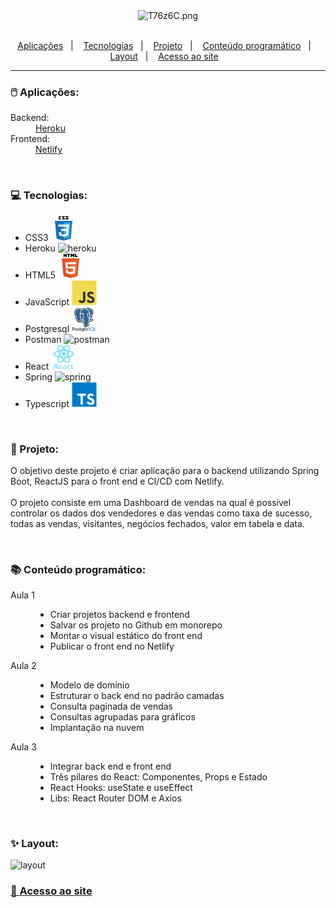 <div align="center">
    <img src="https://i.im.ge/2021/09/12/T76z6C.png" height="100px" width="300px" alt="T76z6C.png" border="0">
   <p align="center">
  <br>
  <a href="#apps">Aplicações</a>&nbsp;&nbsp;&nbsp;|&nbsp;&nbsp;&nbsp;
  <a href="#tech">Tecnologias</a>&nbsp;&nbsp;&nbsp;|&nbsp;&nbsp;&nbsp;
  <a href="#projeto">Projeto</a>&nbsp;&nbsp;&nbsp;|&nbsp;&nbsp;&nbsp;
  <a href="#conteudo">Conteúdo programático</a>&nbsp;&nbsp;&nbsp;|&nbsp;&nbsp;&nbsp;
  <a href="#layout">Layout</a>&nbsp;&nbsp;&nbsp;|&nbsp;&nbsp;&nbsp;
  <a href="#acesso">Acesso ao site</a>&nbsp;&nbsp;&nbsp;
</p>
</div>
<hr>
<div>
<h3 id ="apps" align="left">🖱️ Aplicações:</h3>
<dl>
  <dt>Backend:</dt>
  <dd><a href="https://sds4-millena.herokuapp.com/">Heroku</a></dd>
  <dt>Frontend:</dt>
  <dd><a href="https://dsvendas-millenafreitas.netlify.app/">Netlify</a></dd>
</dl>
</div>
<br>
<div>
<h3 id = "tech" align="left">💻 Tecnologias:</h3>
<ul> 
    <li> CSS3 <img src="https://raw.githubusercontent.com/devicons/devicon/master/icons/css3/css3-original-wordmark.svg" alt="css3" width="40" height="40"/> </li> 
    <li> Heroku <img src="https://www.vectorlogo.zone/logos/heroku/heroku-icon.svg" alt="heroku" width="40" height="40"/> </li> 
    <li> HTML5 <img src="https://raw.githubusercontent.com/devicons/devicon/master/icons/html5/html5-original-wordmark.svg" alt="html5" width="40" height="40"/> </li> 
    <li> JavaScript <img src="https://raw.githubusercontent.com/devicons/devicon/master/icons/javascript/javascript-original.svg" alt="javascript" width="40" height="40"/> </li> 
    <li> Postgresql <img src="https://raw.githubusercontent.com/devicons/devicon/master/icons/postgresql/postgresql-original-wordmark.svg" alt="postgresql" width="40" height="40"/> </li> 
    <li> Postman <img src="https://www.vectorlogo.zone/logos/getpostman/getpostman-icon.svg" alt="postman" width="40" height="40"/> </li> 
    <li> React <img src="https://raw.githubusercontent.com/devicons/devicon/master/icons/react/react-original-wordmark.svg" alt="react" width="40" height="40"/> </li> 
    <li> Spring <img src="https://www.vectorlogo.zone/logos/springio/springio-icon.svg" alt="spring" width="40" height="40"/> </li> 
    <li> Typescript <img src="https://raw.githubusercontent.com/devicons/devicon/master/icons/typescript/typescript-original.svg" alt="typescript" width="40" height="40"/> </li> 
</ul>
</div>
<br>
<div>
<h3 id="projeto" align="left">🚧 Projeto:</h3>
<p>
O objetivo deste projeto é criar aplicação para o backend utilizando Spring Boot, ReactJS para o front end e CI/CD com Netlify. 
<br><br>
O projeto consiste em uma Dashboard de vendas na qual é possível controlar os dados dos vendedores e das vendas como taxa de sucesso, todas as vendas, visitantes, negócios fechados, valor em tabela e data.
</p>
</div>
<br>
<div>
<h3 id="conteudo" align="left">📚 Conteúdo programático:</h3>
<p>
<dl>
  <dt>Aula 1</dt>
  <dd>
  <ul>
    <li>Criar projetos backend e frontend</li>
    <li>Salvar os projeto no Github em monorepo</li>
    <li>Montar o visual estático do front end</li>
    <li>Publicar o front end no Netlify</li>
  </u>
  </dd>
  <dt>Aula 2</dt>
  <dd>
  <ul>
    <li>Modelo de domínio</li>
    <li>Estruturar o back end no padrão camadas</li>
    <li>Consulta paginada de vendas</li>
    <li>Consultas agrupadas para gráficos</li>
    <li>Implantação na nuvem</li>
  </u>
  </dd>
  <dt>Aula 3</dt>
  <dd>
  <ul>
    <li>Integrar back end e front end</li>
    <li>Três pilares do React: Componentes, Props e Estado</li>
    <li>React Hooks: useState e useEffect</li>
    <li>Libs: React Router DOM e Axios</li>
  </u>
  </dd>
</dl>
</p>
</div>
<br>
<div>
<h3 id ="layout" align="left">✨ Layout:</h3>
<img src="https://i.ibb.co/Z1hP1d8/layout.png" alt="layout" border="0">
</div>
<div>
    <h3 id ="acesso">
        <a href="https://dsvendas-millenafreitas.netlify.app/" target="_blank">💜 Acesso ao site</a>
    </h3>
</div>
